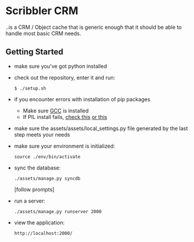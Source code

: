 Scribbler CRM
=============

..is a CRM / Object cache that is generic enough that it should be able to handle most basic CRM needs.




Getting Started
---------------

*   make sure you've got python installed

*   check out the repository, enter it and run:

        $ ./setup.sh

*   if you encounter errors with installation of pip packages

    *   Make sure [GCC](http://gcc.gnu.org/) is installed
    *   If PIL install fails, [check this](http://jj.isgeek.net/2011/09/install-pil-with-jpeg-support-on-ubuntu-oneiric-64bits/) [or this](http://www.sandersnewmedia.com/why/2012/04/16/installing-pil-virtualenv-ubuntu-1204-precise-pangolin/)

*   make sure the assets/assets/local_settings.py file generated by the last step meets your needs


*   make sure your environment is initialized:

        source ./env/bin/activate


*   sync the database:
        
        ./assets/manage.py syncdb

    [follow prompts]


*   run a server:

        ./assets/manage.py runserver 2000  


*   view the application:

        http://localhost:2000/